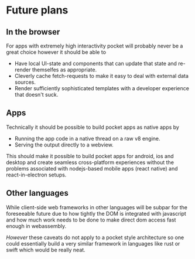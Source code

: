 # Future plans

## In the browser
For apps with extremely high interactivity pocket will probably never be a great choice however it should be able to
* Have local UI-state and components that can update that state and re-render themselfes as appropriate.
* Cleverly cache fetch-requests to make it easy to deal with external data sources.
* Render sufficiently sophisticated templates with a developer experience that doesn't suck.

## Apps
Technically it should be possible to build pocket apps as native apps by
* Running the app code in a native thread on a raw v8 engine.
* Serving the output directly to a webview.

This should make it possible to build pocket apps for android, ios and desktop and create seamless cross-platform experiences
without the problems associated with nodejs-based mobile apps (react native) and react-in-electron setups.

## Other languages
While client-side web frameworks in other languages will be subpar for the foreseeable future due to how tightly the DOM is
integrated with javascript and how much work needs to be done to make direct dom access fast enough in webassembly.

*However* these caveats do not apply to a pocket style architecture so one could essentially build a very similar framework in
languages like rust or swift which would be really neat.